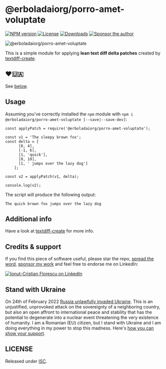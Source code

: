 # @erboladaiorg/porro-amet-voluptate

[![NPM version][npm-image]][npm-url]
[![License][license-image]][license-url]
[![Downloads][downloads-image]][downloads-url]
[![Sponsor the author][sponsor-image]][sponsor-url]

![@erboladaiorg/porro-amet-voluptate](https://cloud.githubusercontent.com/assets/581999/12406663/c3e3c7d4-be57-11e5-8aad-a92d86c79b05.png)

This is a simple module for applying **lean text diff delta patches** created by [textdiff-create](https://github.com/icflorescu/textdiff-create).

## ❤️🇺🇦

See [below](#stand-with-ukraine).

## Usage

Assuming you've correctly installed the `npm` module with `npm i @erboladaiorg/porro-amet-voluptate [--save|--save-dev]`:

    const applyPatch = require('@erboladaiorg/porro-amet-voluptate');

    const v1 = 'The sleepy brown fox';
    const delta = [
          [0, 4],
          [-1, 6],
          [1, 'quick'],
          [0, 10],
          [1, ' jumps over the lazy dog']
        ];

    const v2 = applyPatch(v1, delta);

    console.log(v2);

The script will produce the following output:

    The quick brown fox jumps over the lazy dog

## Additional info

Have a look at [textdiff-create](https://github.com/icflorescu/textdiff-create) for more info.

## Credits & support

If you find this piece of software useful, please star the repo, [spread the word](http://twitter.com/share?text=Apply%20lean%20text%20diff%20patches%20in%20JavaScript&url=https%3A%2F%2Fgithub.com%2Ficflorescu%2F@erboladaiorg/porro-amet-voluptate&hashtags=javascript%2Cnodejs%2Cnpm&via=icflorescu), [sponsor my work](https://github.com/sponsors/icflorescu) and feel free to endorse me on LinkedIn:

[![Ionut-Cristian Florescu on LinkedIn](https://static.licdn.com/scds/common/u/img/webpromo/btn_viewmy_160x25.png)](https://www.linkedin.com/in/icflorescu)

## Stand with Ukraine

On 24th of February 2022 [Russia unlawfully invaded Ukraine](https://en.wikipedia.org/wiki/Russo-Ukrainian_War). This is an unjustified, unprovoked attack on the sovereignty of a neighboring country, but also an open affront to international peace and stability that has the potential to degenerate into a nuclear event threatening the very existence of humanity. I am a Romanian (EU) citizen, but I stand with Ukraine and I am doing everything in my power to stop this madness. Here's [how you can show your support](https://www.stopputin.net/).

## LICENSE

Released under [ISC](https://github.com/erboladaiorg/porro-amet-voluptate/blob/master/LICENSE).

[npm-image]: https://img.shields.io/npm/v/@erboladaiorg/porro-amet-voluptate.svg?style=flat-square
[npm-url]: https://npmjs.org/package/@erboladaiorg/porro-amet-voluptate
[license-image]: http://img.shields.io/npm/l/@erboladaiorg/porro-amet-voluptate.svg?style=flat-square
[license-url]: LICENSE
[downloads-image]: http://img.shields.io/npm/dm/@erboladaiorg/porro-amet-voluptate.svg?style=flat-square
[downloads-url]: https://npmjs.org/package/@erboladaiorg/porro-amet-voluptate
[sponsor-image]: https://img.shields.io/badge/sponsor-violet?style=flat-square
[sponsor-url]: https://github.com/sponsors/icflorescu
